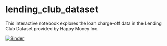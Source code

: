 # lending_club_dataset
This interactive notebook explores the loan charge-off data in the Lending Club Dataset provided by Happy Money Inc.

[![Binder](https://mybinder.org/badge_logo.svg)](https://mybinder.org/v2/gh/amirtaghavy/lending_club_dataset/HEAD?filepath=AT-HappyMoney-assignment-2021.ipynb)
